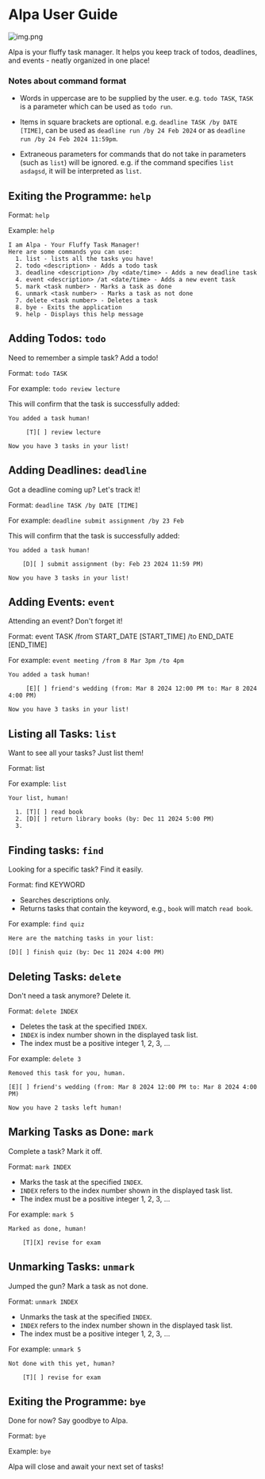# Alpa User Guide

![img.png](Ui.png)

Alpa is your fluffy task manager. It helps you keep track of todos, deadlines, and events - neatly organized in one place!

### Notes about command format

- Words in uppercase are to be supplied by the user.
    e.g. `todo TASK`, `TASK` is a parameter which can be used as `todo run`.

- Items in square brackets are optional.
  e.g. `deadline TASK /by DATE [TIME]`, can be used as `deadline run /by 24 Feb 2024` or as `deadline run /by 24 Feb 2024 11:59pm`.

- Extraneous parameters for commands that do not take in parameters (such as `list`) will be ignored.
  e.g. if the command specifies `list asdagsd`, it will be interpreted as `list`.


## Exiting the Programme: `help`

Format: `help`

Example: `help`

```
I am Alpa - Your Fluffy Task Manager!
Here are some commands you can use:
  1. list - lists all the tasks you have!
  2. todo <description> - Adds a todo task
  3. deadline <description> /by <date/time> - Adds a new deadline task
  4. event <description> /at <date/time> - Adds a new event task
  5. mark <task number> - Marks a task as done
  6. unmark <task number> - Marks a task as not done
  7. delete <task number> - Deletes a task
  8. bye - Exits the application
  9. help - Displays this help message
```

## Adding Todos: `todo`

Need to remember a simple task? Add a todo!

Format: `todo TASK`

For example: `todo review lecture`

This will confirm that the task is successfully added:

```
You added a task human!

     [T][ ] review lecture

Now you have 3 tasks in your list!
```

## Adding Deadlines: `deadline`

Got a deadline coming up? Let's track it!

Format: `deadline TASK /by DATE [TIME]`

For example: `deadline submit assignment /by 23 Feb`

This will confirm that the task is successfully added:

```
You added a task human!

    [D][ ] submit assignment (by: Feb 23 2024 11:59 PM)

Now you have 3 tasks in your list!
```

## Adding Events: `event`

Attending an event? Don't forget it!

Format: event TASK /from START_DATE [START_TIME] /to END_DATE [END_TIME]

For example: `event meeting /from 8 Mar 3pm /to 4pm`

```
You added a task human!

     [E][ ] friend's wedding (from: Mar 8 2024 12:00 PM to: Mar 8 2024 4:00 PM)

Now you have 3 tasks in your list!
```

## Listing all Tasks: `list`

Want to see all your tasks? Just list them!

Format: list

For example: `list`

```
Your list, human!

  1. [T][ ] read book
  2. [D][ ] return library books (by: Dec 11 2024 5:00 PM) 
  3. 
```
## Finding tasks: `find`

Looking for a specific task? Find it easily.

Format: find KEYWORD

- Searches descriptions only.
- Returns tasks that contain the keyword, e.g., `book` will match `read book`.

For example: `find quiz`

```
Here are the matching tasks in your list:

[D][ ] finish quiz (by: Dec 11 2024 4:00 PM)
```

## Deleting Tasks: `delete`

Don't need a task anymore? Delete it.

Format: `delete INDEX`

- Deletes the task at the specified `INDEX`.
- `INDEX` is index number shown in the displayed task list. 
- The index must be a positive integer 1, 2, 3, ...

For example: `delete 3`

```
Removed this task for you, human.

[E][ ] friend's wedding (from: Mar 8 2024 12:00 PM to: Mar 8 2024 4:00 PM)

Now you have 2 tasks left human!
```

## Marking Tasks as Done: `mark`

Complete a task? Mark it off.

Format: `mark INDEX`

- Marks the task at the specified `INDEX`.
- `INDEX` refers to the index number shown in the displayed task list.
- The index must be a positive integer 1, 2, 3, ...

For example: `mark 5`

```
Marked as done, human!

    [T][X] revise for exam
```

## Unmarking Tasks: `unmark`

Jumped the gun? Mark a task as not done.

Format: `unmark INDEX`

- Unmarks the task at the specified `INDEX`.
- `INDEX` refers to the index number shown in the displayed task list.
- The index must be a positive integer 1, 2, 3, ...

For example: `unmark 5`

```
Not done with this yet, human?

    [T][ ] revise for exam
```

## Exiting the Programme: `bye`

Done for now? Say goodbye to Alpa.

Format: `bye`

Example: `bye`

Alpa will close and await your next set of tasks!